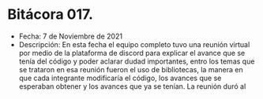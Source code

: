 # Bitácora 017.
- Fecha: 7 de Noviembre de 2021
- Descripción: En esta fecha el equipo completo tuvo una reunión virtual por medio de la plataforma de discord para explicar el avance que se tenía del código y poder aclarar dudad importantes, entro los temas que se trataron en esa reunión fueron el uso de bibliotecas, la manera en que cada integrante modificaría el código, los avances que se esperaban obtener y los avances que ya se tenían. La reunión duró al
